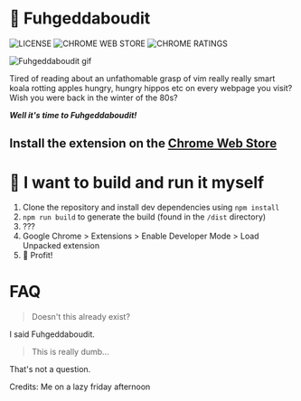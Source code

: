 # 🚮 Fuhgeddaboudit
![LICENSE](https://badgen.net/badge/license/MIT/blue) ![CHROME WEB STORE](https://badgen.net/chrome-web-store/v/bpcmajgfgplbbhdcgpbgeedmkapmajcj?icon=chrome&color=red) ![CHROME RATINGS](https://badgen.net/chrome-web-store/stars/bpcmajgfgplbbhdcgpbgeedmkapmajcj)

![Fuhgeddaboudit gif](https://media.giphy.com/media/5vYr8pku71778vdmeh/giphy.gif)

Tired of reading about an unfathomable grasp of vim really really smart koala rotting apples hungry, hungry hippos etc on every webpage you visit?<br>
Wish you were back in the  winter of the 80s?

***Well it's time to Fuhgeddaboudit!***

## Install the extension on the [Chrome Web Store](https://chrome.google.com/webstore/detail/bpcmajgfgplbbhdcgpbgeedmkapmajcj)

# 😤 I want to build and run it myself

1. Clone the repository and install dev dependencies using ```npm install```
2. ```npm run build``` to generate the build (found in the ```/dist``` directory)
3. ???
4. Google Chrome > Extensions > Enable Developer Mode > Load Unpacked extension
5. 🎊 Profit!

# FAQ
> Doesn't this already exist?

I said Fuhgeddaboudit.

> This is really dumb...

That's not a question.

Credits: Me on a lazy friday afternoon
